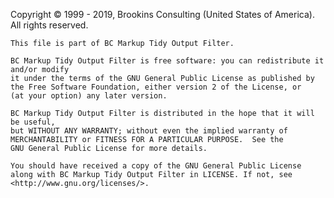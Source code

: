 ﻿Copyright © 1999 - 2019, Brookins Consulting (United States of America). All rights reserved.

    This file is part of BC Markup Tidy Output Filter.

    BC Markup Tidy Output Filter is free software: you can redistribute it and/or modify
    it under the terms of the GNU General Public License as published by
    the Free Software Foundation, either version 2 of the License, or
    (at your option) any later version.

    BC Markup Tidy Output Filter is distributed in the hope that it will be useful,
    but WITHOUT ANY WARRANTY; without even the implied warranty of
    MERCHANTABILITY or FITNESS FOR A PARTICULAR PURPOSE.  See the
    GNU General Public License for more details.

    You should have received a copy of the GNU General Public License
    along with BC Markup Tidy Output Filter in LICENSE. If not, see <http://www.gnu.org/licenses/>.
